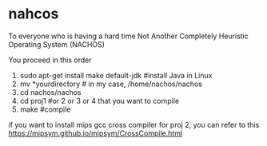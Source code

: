 # nahcos

To everyone who is having a hard time Not Another Completely Heuristic Operating System (NACHOS)

You proceed in this order

1. sudo apt-get install make default-jdk #install Java in Linux
2. mv *yourdirectory # in my case, /home/nachos/nachos
3. cd nachos/nachos
4. cd proj1 #or 2 or 3 or 4 that you want to compile
5. make #compile

if you want to install mips gcc cross compiler for proj 2, you can refer to this https://mipsym.github.io/mipsym/CrossCompile.html
